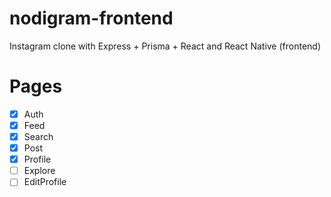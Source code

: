 # nodigram-frontend

Instagram clone with Express + Prisma + React and React Native (frontend)

# Pages

- [x] Auth
- [x] Feed
- [x] Search
- [x] Post
- [x] Profile
- [ ] Explore
- [ ] EditProfile
